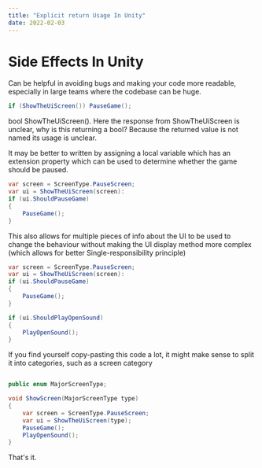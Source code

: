 ```yaml
---
title: "Explicit return Usage In Unity"
date: 2022-02-03
---
```


# Side Effects In Unity
Can be helpful in avoiding bugs and making your code more readable, especially in large teams where the codebase can be huge.

```C#
if (ShowTheUiScreen()) PauseGame();
```

bool ShowTheUiScreen().
Here the response from ShowTheUiScreen is unclear, why is this returning a bool? Because the returned value is not named its usage is unclear.

It may be better to written by assigning a local variable which has an extension property which can be used to determine whether the game should be paused.

```C#
var screen = ScreenType.PauseScreen;
var ui = ShowTheUiScreen(screen):
if (ui.ShouldPauseGame)
{
    PauseGame();
}
```
This also allows for multiple pieces of info about the UI to be used to change the behaviour without making the UI display method more complex (which allows for better Single-responsibility principle)
```C#
var screen = ScreenType.PauseScreen;
var ui = ShowTheUiScreen(screen):
if (ui.ShouldPauseGame)
{
    PauseGame();
}

if (ui.ShouldPlayOpenSound)
{
    PlayOpenSound();
}
```

If you find yourself copy-pasting this code a lot, it might make sense to split it into categories, such as a screen category

```C#

public enum MajorScreenType;

void ShowScreen(MajorScreenType type)
{
    var screen = ScreenType.PauseScreen;
    var ui = ShowTheUiScreen(type);
    PauseGame();
    PlayOpenSound();
}

```


That's it.